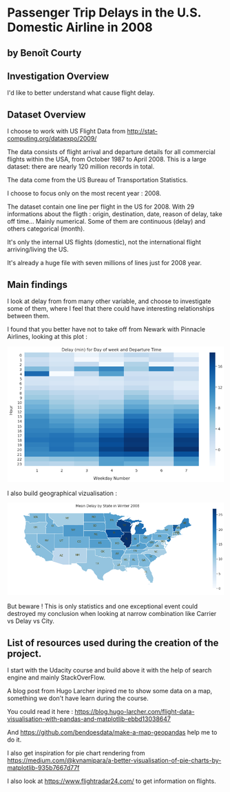 # Passenger Trip Delays in the U.S. Domestic Airline in 2008
## by Benoît Courty

## Investigation Overview

I'd like to better understand what cause flight delay.

## Dataset Overview

I choose to work with US Flight Data from http://stat-computing.org/dataexpo/2009/
    
The data consists of flight arrival and departure details for all commercial flights within the USA, from October 1987 to April 2008. This is a large dataset: there are nearly 120 million records in total.

The data come from the US Bureau of Transportation Statistics.

I choose to focus only on the most recent year : 2008.

The dataset contain one line per flight in the US for 2008. With 29 informations about the fligth : origin, destination, date, reason of delay, take off time... Mainly numerical. Some of them are continuous (delay) and others categorical (month).

It's only the internal US flights (domestic), not the international flight arriving/living the US.

It's already a huge file with seven millions of lines just for 2008 year.


## Main findings

I look at delay from from many other variable, and choose to investigate some of them, where I feel that there could have interesting relationships between them.

I found that you better have not to take off from Newark with Pinnacle Airlines, looking at this plot :

![](dow_hours.png "Delay (min) for Day of week and Departure Time")

I also build geographical vizualisation :

![](delay_map.png "Mean Delay by State in Winter 2008")

But beware ! This is only statistics and one exceptional event could destroyed my conclusion when looking at narrow combination like Carrier vs Delay vs City.


## List of resources used during the creation of the project.

I start with the Udacity course and build above it with the help of search engine and mainly StackOverFlow.

A blog post from Hugo Larcher inpired me to show some data on a map, something we don't have learn during the course.

You could read it here : https://blog.hugo-larcher.com/flight-data-visualisation-with-pandas-and-matplotlib-ebbd13038647

And https://github.com/bendoesdata/make-a-map-geopandas help me to do it.

I also get inspiration for pie chart rendering from https://medium.com/@kvnamipara/a-better-visualisation-of-pie-charts-by-matplotlib-935b7667d77f

I also look at https://www.flightradar24.com/ to get information on flights.
